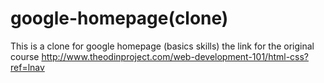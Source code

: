 # google-homepage(clone)
This is a clone for google homepage (basics skills)
the link for the original course http://www.theodinproject.com/web-development-101/html-css?ref=lnav
 
